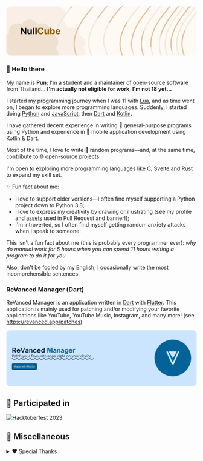 <picture>
  <source media="(prefers-color-scheme: dark)" srcset="assets\Personal\default-light.webp">
  <img alt="" src="assets\Personal\default-light.webp">
</picture>

### 👋 Hello there
My name is **Pun**; I'm a student and a maintainer of open-source software from Thailand... **I'm actually not eligible for work, I'm not 18 yet...**

I started my programming journey when I was 11 with [Lua](https://www.lua.org/), and as time went on, I began to explore more programming languages. Suddenly, I started doing [Python](https://www.python.org/) and [JavaScript](https://developer.mozilla.org/en-US/docs/Web/JavaScript), then [Dart](https://dart.dev/) and [Kotlin](https://kotlinlang.org/).

I have gathered decent experience in writing 🚀 general-purpose programs using Python and experience in 📱 mobile application development using Kotlin & Dart. 

Most of the time, I love to write 🎲 random programs—and, at the same time, contribute to 🌐 open-source projects.

I'm open to exploring more programming languages like C, Svelte and Rust to expand my skill set.

✨ Fun fact about me:
* I love to support older versions—I often find myself supporting a Python project down to Python 3.8;
* I love to express my creativity by drawing or illustrating (see my profile and [assets](https://github.com/validcube/validcube/tree/main/assets) used in Pull Request and banner!);
* I'm introverted, so I often find myself getting random anxiety attacks when I speak to someone.

This isn't a fun fact about me (this is probably every programmer ever): *why do manual work for 5 hours when you can spend 11 hours writing a program to do it for you*.

Also, don't be fooled by my English; I occasionally write the most incomprehensible sentences.

### ReVanced Manager (Dart)
ReVanced Manager is an application written in [Dart](https://dart.dev/) with [Flutter](https://flutter.dev/). This application is mainly used for patching and/or modifying your favorite applications like YouTube, YouTube Music, Instagram, and many more! (see https://revanced.app/patches)

<picture>
  <source media="(prefers-color-scheme: dark)" srcset="assets\ReVancedManager\default-dark.webp">
  <img alt="" src="assets\ReVancedManager\default-light.webp">
</picture>

## 💖 Participated in
<picture>
  <source media="(prefers-color-scheme: dark)" srcset="https://ziadoua.github.io/m3-Markdown-Badges/badges/Hacktoberfest2023/hacktoberfest20231.svg">
  <img alt="Hacktoberfest 2023" src="https://ziadoua.github.io/m3-Markdown-Badges/badges/Hacktoberfest2023/hacktoberfest20233.svg">
</picture>

## 🥞 Miscellaneous

<details>
  
  <summary>❤️ Special Thanks</summary>

  ReVanced Branding:
  https://github.com/ReVanced/revanced-branding @ GPL-3.0

  Image Manipulation Tool:
  https://github.com/validcube/validcube/tree/main/scripts @ MIT
  
  Hacktoberfest 2023 Badge:
  https://github.com/ziadOUA/m3-Markdown-Badges @ MIT

</details>
